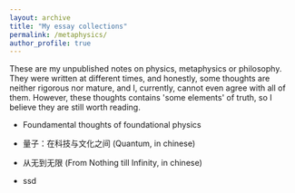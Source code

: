 ```yaml
---
layout: archive
title: "My essay collections"
permalink: /metaphysics/
author_profile: true
---
```


These are my unpublished notes on physics, metaphysics or philosophy. They were written at different times, and honestly, some thoughts are neither rigorous nor mature, and I, currently, cannot even agree with all of them. However, these thoughts contains 'some elements' of truth, so I believe they are still worth reading.  


* Foundamental thoughts of foundational physics

* 量子：在科技与文化之间 (Quantum, in chinese)

* 从无到无限 (From Nothing till Infinity, in chinese)

* ssd

